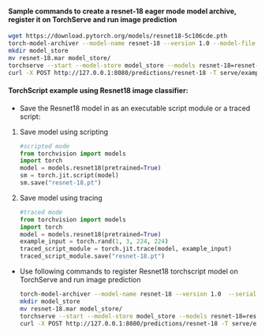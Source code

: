 #### Sample commands to create a resnet-18 eager mode model archive, register it on TorchServe and run image prediction

```bash
wget https://download.pytorch.org/models/resnet18-5c106cde.pth
torch-model-archiver --model-name resnet-18 --version 1.0 --model-file serve/examples/image_classifier/resnet_18/model.py --serialized-file resnet18-5c106cde.pth --handler image_classifier --extra-files serve/examples/image_classifier/index_to_name.json
mkdir model_store
mv resnet-18.mar model_store/
torchserve --start --model-store model_store --models resnet-18=resnet-18.mar
curl -X POST http://127.0.0.1:8080/predictions/resnet-18 -T serve/examples/image_classifier/kitten.jpg
```

#### TorchScript example using Resnet18 image classifier:

* Save the Resnet18 model in as an executable script module or a traced script:

1. Save model using scripting
   ```python
   #scripted mode
   from torchvision import models
   import torch
   model = models.resnet18(pretrained=True)
   sm = torch.jit.script(model)
   sm.save("resnet-18.pt")
   ```

2. Save model using tracing
   ```python
   #traced mode
   from torchvision import models
   import torch
   model = models.resnet18(pretrained=True)
   example_input = torch.rand(1, 3, 224, 224)
   traced_script_module = torch.jit.trace(model, example_input)
   traced_script_module.save("resnet-18.pt")
   ```  
 
* Use following commands to register Resnet18 torchscript model on TorchServe and run image prediction

    ```bash
    torch-model-archiver --model-name resnet-18 --version 1.0  --serialized-file resnet-18.pt --extra-files serve/examples/image_classifier/index_to_name.json --handler image_classifier
    mkdir model_store
    mv resnet-18.mar model_store/
    torchserve --start --model-store model_store --models resnet-18=resnet-18.mar
    curl -X POST http://127.0.0.1:8080/predictions/resnet-18 -T serve/examples/image_classifier/kitten.jpg
    ```